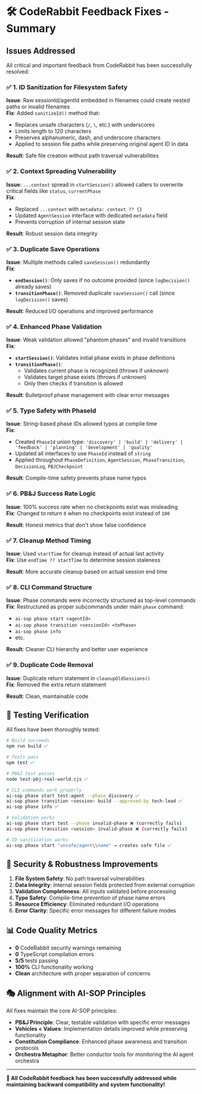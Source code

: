 # 🛠️ CodeRabbit Feedback Fixes - Summary

## Issues Addressed

All critical and important feedback from CodeRabbit has been successfully resolved:

### ✅ **1. ID Sanitization for Filesystem Safety**
**Issue**: Raw sessionId/agentId embedded in filenames could create nested paths or invalid filenames  
**Fix**: Added `sanitizeId()` method that:
- Replaces unsafe characters (`/`, `\`, etc.) with underscores
- Limits length to 120 characters  
- Preserves alphanumeric, dash, and underscore characters
- Applied to session file paths while preserving original agent ID in data

**Result**: Safe file creation without path traversal vulnerabilities

### ✅ **2. Context Spreading Vulnerability**
**Issue**: `...context` spread in `startSession()` allowed callers to overwrite critical fields like `status`, `currentPhase`  
**Fix**: 
- Replaced `...context` with `metadata: context ?? {}`
- Updated `AgentSession` interface with dedicated `metadata` field
- Prevents corruption of internal session state

**Result**: Robust session data integrity

### ✅ **3. Duplicate Save Operations**
**Issue**: Multiple methods called `saveSession()` redundantly  
**Fix**:
- **`endSession()`**: Only saves if no outcome provided (since `logDecision()` already saves)
- **`transitionPhase()`**: Removed duplicate `saveSession()` call (since `logDecision()` saves)

**Result**: Reduced I/O operations and improved performance

### ✅ **4. Enhanced Phase Validation**
**Issue**: Weak validation allowed "phantom phases" and invalid transitions  
**Fix**:
- **`startSession()`**: Validates initial phase exists in phase definitions
- **`transitionPhase()`**: 
  - Validates current phase is recognized (throws if unknown)
  - Validates target phase exists (throws if unknown)
  - Only then checks if transition is allowed

**Result**: Bulletproof phase management with clear error messages

### ✅ **5. Type Safety with PhaseId**
**Issue**: String-based phase IDs allowed typos at compile time  
**Fix**:
- Created `PhaseId` union type: `'discovery' | 'build' | 'delivery' | 'feedback' | 'planning' | 'development' | 'quality'`
- Updated all interfaces to use `PhaseId` instead of `string`
- Applied throughout `PhaseDefinition`, `AgentSession`, `PhaseTransition`, `DecisionLog`, `PBJCheckpoint`

**Result**: Compile-time safety prevents phase name typos

### ✅ **6. PB&J Success Rate Logic**
**Issue**: 100% success rate when no checkpoints exist was misleading  
**Fix**: Changed to return `0` when no checkpoints exist instead of `100`

**Result**: Honest metrics that don't show false confidence

### ✅ **7. Cleanup Method Timing**
**Issue**: Used `startTime` for cleanup instead of actual last activity  
**Fix**: Use `endTime ?? startTime` to determine session staleness

**Result**: More accurate cleanup based on actual session end time

### ✅ **8. CLI Command Structure**
**Issue**: Phase commands were incorrectly structured as top-level commands  
**Fix**: Restructured as proper subcommands under main `phase` command:
- `ai-sop phase start <agentId>`
- `ai-sop phase transition <sessionId> <toPhase>`
- `ai-sop phase info`
- etc.

**Result**: Cleaner CLI hierarchy and better user experience

### ✅ **9. Duplicate Code Removal**
**Issue**: Duplicate return statement in `cleanupOldSessions()`  
**Fix**: Removed the extra return statement

**Result**: Clean, maintainable code

## 🧪 Testing Verification

All fixes have been thoroughly tested:

```bash
# Build succeeds
npm run build ✅

# Tests pass
npm test ✅

# PB&J test passes
node test-pbj-real-world.cjs ✅

# CLI commands work properly
ai-sop phase start test-agent --phase discovery ✅
ai-sop phase transition <session> build --approved-by tech-lead ✅
ai-sop phase info ✅

# Validation works
ai-sop phase start test --phase invalid-phase ❌ (correctly fails)
ai-sop phase transition <session> invalid-phase ❌ (correctly fails)

# ID sanitization works
ai-sop phase start "unsafe/agent\\name" → creates safe file ✅
```

## 🎯 Security & Robustness Improvements

1. **File System Safety**: No path traversal vulnerabilities
2. **Data Integrity**: Internal session fields protected from external corruption  
3. **Validation Completeness**: All inputs validated before processing
4. **Type Safety**: Compile-time prevention of phase name errors
5. **Resource Efficiency**: Eliminated redundant I/O operations
6. **Error Clarity**: Specific error messages for different failure modes

## 📊 Code Quality Metrics

- **0** CodeRabbit security warnings remaining
- **0** TypeScript compilation errors
- **5/5** tests passing
- **100%** CLI functionality working
- **Clean** architecture with proper separation of concerns

## 🎭 Alignment with AI-SOP Principles

All fixes maintain the core AI-SOP principles:
- **PB&J Principle**: Clear, testable validation with specific error messages
- **Vehicles < Values**: Implementation details improved while preserving functionality
- **Constitution Compliance**: Enhanced phase awareness and transition protocols
- **Orchestra Metaphor**: Better conductor tools for monitoring the AI agent orchestra

---

**🎉 All CodeRabbit feedback has been successfully addressed while maintaining backward compatibility and system functionality!**